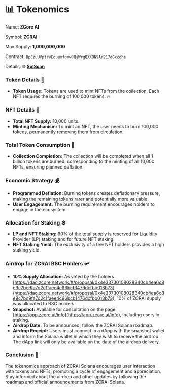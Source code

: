 # 📊 Tokenomics

Name: **ZCore AI**

Symbol: **ZCRAI**

Max Supply: **1,000,000,000**

Contract: `DpCzuUVptrvEquumfomwJQjWrgQXXDN9Ar217oGxcohe`

Details: :globe_with_meridians: [**SolScan**](https://solscan.io/token/DpCzuUVptrvEquumfomwJQjWrgQXXDN9Ar217oGxcohe)

### Token Details 💾

* **Token Usage:** Tokens are used to mint NFTs from the collection. Each NFT requires the burning of 100,000 tokens. 🔥

### NFT Details 🎨

* **Total NFT Supply:** 10,000 units.
* **Minting Mechanism:** To mint an NFT, the user needs to burn 100,000 tokens, permanently removing them from circulation.

### Total Token Consumption 🌟

* **Collection Completion:** The collection will be completed when all 1 billion tokens are burned, corresponding to the minting of all 10,000 NFTs, ensuring planned deflation.

### Economic Strategy 💰

* **Programmed Deflation:** Burning tokens creates deflationary pressure, making the remaining tokens rarer and potentially more valuable.
* **User Engagement:** The burning requirement encourages holders to engage in the ecosystem.

### Allocation for Staking ⚙️

* **LP and NFT Staking:** 60% of the total supply is reserved for Liquidity Provider (LP) staking and for future NFT staking.
* **NFT Staking Yield:** The exclusivity of a few NFT holders provides a high staking yield.

### Airdrop for ZCRAI BSC Holders 🛩️

* **10% Supply Allocation:** As voted by the holders [https://dao.zcore.network/#/proposal/0x4e33730108028340cb4ea6c8e9c7bc9fa7d2c1faee4c96bcb1476dcfbb013b73](https://dao.zcore.network/#/proposal/0x4e33730108028340cb4ea6c8e9c7bc9fa7d2c1faee4c96bcb1476dcfbb013b73), 10% of ZCRAI supply was allocated to BSC holders.
* **Snapshot:** Available for consultation on the page [https://app.zcore.ai/info](https://app.zcore.ai/info), including users in staking.
* **Airdrop Date:** To be announced; follow the ZCRAI Solana roadmap.
* **Airdrop Receipt:** Users must connect in a dApp with the snapshot wallet and inform the Solana wallet in which they wish to receive the airdrop. The dApp link will only be available on the date of the airdrop delivery.

### Conclusion 🔄

The tokenomics approach of ZCRAI Solana encourages user interaction with tokens and NFTs, promoting a cycle of engagement and appreciation. Stay informed about the airdrop and other updates by following the roadmap and official announcements from ZCRAI Solana.
